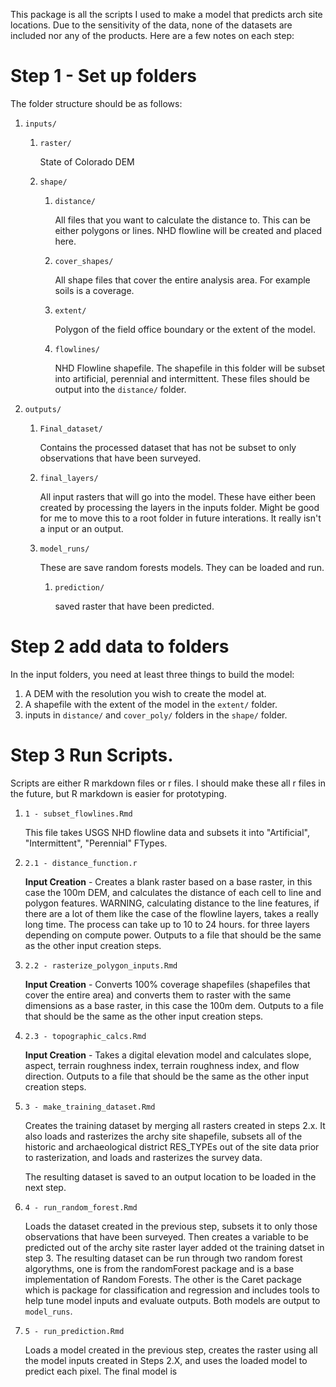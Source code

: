 This package is all the scripts I used to make a model that predicts arch site locations.   Due to the sensitivity of the data, none of the datasets are included nor any of the products.  Here are a few notes on each step:

# Step 1 - Set up folders

The folder structure should be as follows:

1. `inputs/`
    1. `raster/`

        State of Colorado DEM

    2. `shape/`
        1. `distance/`

            All files that you want to calculate the distance to.  This can be either polygons or lines.  NHD flowline will be created and placed here.

        2. `cover_shapes/`

            All shape files that cover the entire analysis area.  For example soils is a coverage.  

        3. `extent/`

            Polygon of the field office boundary or the extent of the model.

        4. `flowlines/`

            NHD Flowline shapefile. The shapefile in this folder will be subset into artificial, perennial and intermittent.  These files should be output into the `distance/` folder.

2. `outputs/`
    1. `Final_dataset/`

        Contains the processed dataset that has not be subset to only observations that have been surveyed.

    2. `final_layers/`

        All input rasters that will go into the model.  These have either been created by processing the layers in the inputs folder.  Might be good for me to move this to a root folder in future interations.  It really isn't a input or an output.

    3. `model_runs/`

        These are save random forests models.  They can be loaded and run.

        1. `prediction/`

            saved raster that have been predicted.

# Step 2 add data to folders

In the input folders, you need at least three things to build the model:

1. A DEM with the resolution you wish to create the model at.
2. A shapefile with the extent of the model in the `extent/` folder.
3. inputs in `distance/` and `cover_poly/` folders in the `shape/` folder.

# Step 3 Run Scripts.

Scripts are either R markdown files or r files.   I should make these all r files in the future, but R markdown is easier for prototyping.

1. `1 - subset_flowlines.Rmd`

    This file takes USGS NHD flowline data and subsets it into "Artificial", "Intermittent", "Perennial" FTypes.

2. `2.1 - distance_function.r`

    **Input Creation** - Creates a blank raster based on a base raster, in this case the 100m DEM, and calculates the distance of each cell to line and polygon features.  WARNING, calculating distance to the line features, if there are a lot of them like the case of the flowline layers, takes a really long time.  The process can take up to 10 to 24 hours. for three layers depending on compute power. Outputs to a file that should be the same as the other input creation steps.

3. `2.2 - rasterize_polygon_inputs.Rmd`

    **Input Creation** - Converts 100% coverage shapefiles (shapefiles that cover the entire area) and converts them to raster with the same dimensions as a base raster, in this case the 100m dem. Outputs to a file that should be the same as the other input creation steps.

4. `2.3 - topographic_calcs.Rmd`

    **Input Creation** - Takes a digital elevation model and calculates slope, aspect,  terrain roughness index, terrain roughness index, and flow direction. Outputs to a file that should be the same as the other input creation steps.

5. `3 - make_training_dataset.Rmd`

    Creates the training dataset by merging all rasters created in steps 2.x.  It also loads and rasterizes the archy site shapefile, subsets all of the historic and archaeological district RES_TYPEs out of the site data prior to rasterization, and loads and rasterizes the survey data.  

    The resulting dataset is saved to an output location to be loaded in the next step.

6. `4 - run_random_forest.Rmd`

    Loads the dataset created in the previous step, subsets it to only those observations that have been surveyed.  Then creates a variable to be predicted out of the archy site raster layer added ot the training datset in step 3.  The resulting dataset can be run through two random forest algorythms, one is from the randomForest package and is a base implementation of Random Forests. The other is the Caret package which is package for classification and regression and  includes tools to help tune model inputs and evaluate outputs. Both models are output to `model_runs`.

7. `5 - run_prediction.Rmd`

    Loads a model created in the previous step, creates the raster using all the model inputs created in Steps 2.X, and uses the loaded model to predict each pixel.  The final model is
